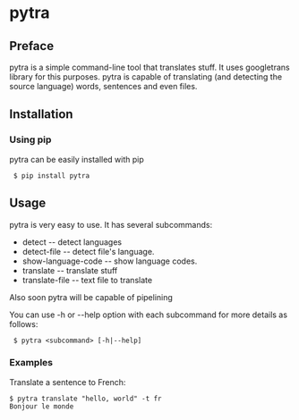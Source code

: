 # pytra #

## Preface ##
pytra is a simple command-line tool that translates stuff. It uses googletrans library for this purposes.
pytra is capable of translating (and detecting the source language) words, sentences and even files.

## Installation ##
### Using pip ###
pytra can be easily installed with pip

     $ pip install pytra

## Usage ##
pytra is very easy to use. It has several subcommands:
* detect -- detect languages
* detect-file -- detect file's language.
* show-language-code -- show language codes.
* translate -- translate stuff
* translate-file -- text file to translate

Also soon pytra will be capable of pipelining

You can use -h or --help option with each subcommand for more details as follows:

     
     $ pytra <subcommand> [-h|--help]


### Examples ###
Translate a sentence to French:

    $ pytra translate "hello, world" -t fr
    Bonjour le monde
